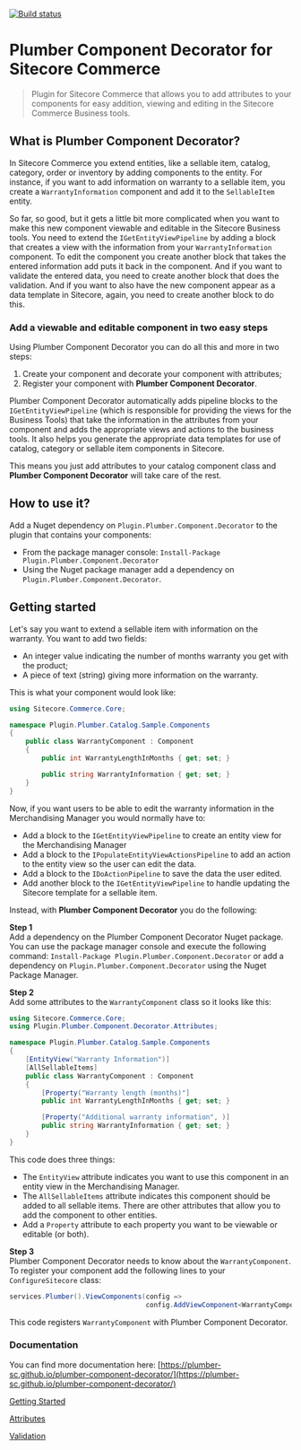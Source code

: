 [![Build status](https://ci.appveyor.com/api/projects/status/gqdjcjwgyfkb8819?svg=true)](https://ci.appveyor.com/project/ewerkman/plumber-catalog-af9f9)


# Plumber Component Decorator for Sitecore Commerce

> Plugin for Sitecore Commerce that allows you to add attributes to your components for easy addition, viewing and editing in the Sitecore Commerce Business tools.

## What is Plumber Component Decorator?

In Sitecore Commerce you extend entities, like a sellable item, catalog, category, order or inventory by adding components to the entity. For instance, if you want to add information on warranty to a sellable item, you create a `WarrantyInformation` component and add it to the `SellableItem` entity. 

So far, so good, but it gets a little bit more complicated when you want to make this new component viewable and editable in the Sitecore Business tools. You need to extend the `IGetEntityViewPipeline` by adding a block that creates a view with the information from your `WarrantyInformation`  component. To edit the component you create another block that takes the entered information add puts it back in the component. And if you want to validate the entered data, you need to create another block that does the validation. And if you want to also have the new component appear as a data template in Sitecore, again, you need to create another block to do this.

### Add a viewable and editable component in two easy steps

Using Plumber Component Decorator you can do all this and more in two steps:

1. Create your component and decorate your component with attributes;
2. Register your component with **Plumber Component Decorator**.

Plumber Component Decorator automatically adds pipeline blocks to the `IGetEntityViewPipeline` (which is responsible for providing the views for the Business Tools) that take the information in the attributes from your component and adds the appropriate views and actions to the business tools. It also helps you generate the appropriate data templates for use of catalog, category or sellable item components in Sitecore.

This means you just add attributes to your catalog component class and **Plumber Component Decorator** will take care of the rest.

## How to use it? 

Add a Nuget dependency on `Plugin.Plumber.Component.Decorator` to the plugin that contains your components:

* From the package manager console: `Install-Package Plugin.Plumber.Component.Decorator` 
* Using the Nuget package manager add a dependency on `Plugin.Plumber.Component.Decorator`.

## Getting started

Let's say you want to extend a sellable item with information on the warranty. You want to add two fields: 

* An integer value indicating the number of months warranty you get with the product;
* A piece of text (string) giving more information on the warranty.

This is what your component would look like:


```c#
using Sitecore.Commerce.Core;

namespace Plugin.Plumber.Catalog.Sample.Components
{
	public class WarrantyComponent : Component
	{
		public int WarrantyLengthInMonths { get; set; }

		public string WarrantyInformation { get; set; }
	}
}
```

Now, if you want users to be able to edit the warranty information in the Merchandising Manager you would normally have to:

* Add a block to the `IGetEntityViewPipeline` to create an entity view for the Merchandising Manager
* Add a block to the `IPopulateEntityViewActionsPipeline` to add an action to the entity view so the user can edit the data.
* Add a block to the `IDoActionPipeline` to save the data the user edited.
* Add another block to the `IGetEntityViewPipeline` to handle updating the Sitecore template for a sellable item.

Instead, with __Plumber Component Decorator__ you do the following:

**Step 1**   
Add a dependency on the Plumber Component Decorator Nuget package. You can use the package manager console and execute the following command: `Install-Package Plugin.Plumber.Component.Decorator` or add a dependency on `Plugin.Plumber.Component.Decorator` using the Nuget Package Manager.

**Step 2**  
Add some attributes to the `WarrantyComponent` class so it looks like this:


```c#
using Sitecore.Commerce.Core;
using Plugin.Plumber.Component.Decorator.Attributes;

namespace Plugin.Plumber.Catalog.Sample.Components
{
	[EntityView("Warranty Information")]
	[AllSellableItems]
	public class WarrantyComponent : Component
    {
        [Property("Warranty length (months)"]
        public int WarrantyLengthInMonths { get; set; }

        [Property("Additional warranty information", )]
        public string WarrantyInformation { get; set; }
    }
}
```
This code does three things:

 - The `EntityView` attribute indicates you want to use this component in an entity view in the Merchandising Manager. 
 - The `AllSellableItems` attribute indicates this component should be added to all sellable items. There are other attributes that allow you to add the component to other entities.  
 - Add a `Property` attribute to each property you want to be viewable or editable (or both).

**Step 3**  
Plumber Component Decorator needs to know about the `WarrantyComponent`. To register your component add the following lines to your `ConfigureSitecore` class:

```c#
services.Plumber().ViewComponents(config => 
                                  config.AddViewComponent<WarrantyComponent>());
```
This code registers `WarrantyComponent` with Plumber Component Decorator. 

### Documentation

You can find more documentation here: [https://plumber-sc.github.io/plumber-component-decorator/](https://plumber-sc.github.io/plumber-component-decorator/)

[Getting Started](https://plumber-sc.github.io/plumber-component-decorator/getting-started)

[Attributes](https://plumber-sc.github.io/plumber-component-decorator/attributes)

[Validation](https://plumber-sc.github.io/plumber-component-decorator/validation)
